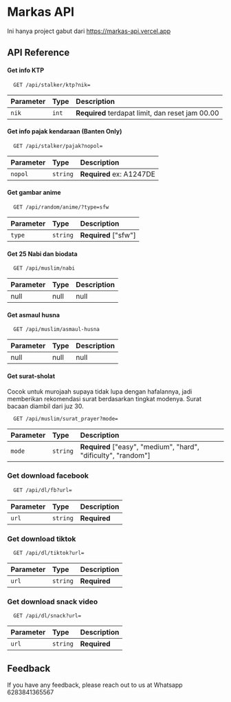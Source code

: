 
# Markas API

Ini hanya project gabut dari https://markas-api.vercel.app

## API Reference

#### Get info KTP

```http
  GET /api/stalker/ktp?nik=
```

| Parameter | Type     | Description                |
| :-------- | :------- | :------------------------- |
| `nik` | `int` | **Required** terdapat limit, dan reset jam 00.00 |

#### Get info pajak kendaraan (Banten Only)

```http
  GET /api/stalker/pajak?nopol=
```

| Parameter | Type     | Description                       |
| :-------- | :------- | :-------------------------------- |
| `nopol`      | `string` | **Required** ex: A1247DE |

#### Get gambar anime

```http
  GET /api/random/anime/?type=sfw
```

| Parameter | Type     | Description                       |
| :-------- | :------- | :-------------------------------- |
| `type`      | `string` | **Required** ["sfw"] |

#### Get 25 Nabi dan biodata

```http
  GET /api/muslim/nabi
```

| Parameter | Type     | Description                       |
| :-------- | :------- | :-------------------------------- |
| null      | null | null |


#### Get asmaul husna

```http
  GET /api/muslim/asmaul-husna
```

| Parameter | Type     | Description                       |
| :-------- | :------- | :-------------------------------- |
| null      | null | null |

#### Get surat-sholat
Cocok untuk murojaah supaya tidak lupa dengan hafalannya, jadi memberikan rekomendasi surat berdasarkan tingkat modenya. Surat bacaan diambil dari juz 30.

```http
  GET /api/muslim/surat_prayer?mode=
```

| Parameter | Type     | Description                       |
| :-------- | :------- | :-------------------------------- |
| `mode`      | `string` | **Required** ["easy", "medium", "hard", "dificulty", "random"] |


### Get download facebook

```http
  GET /api/dl/fb?url=
```

| Parameter | Type     | Description                       |
| :-------- | :------- | :-------------------------------- |
| `url`      | `string` | **Required**|

### Get download tiktok

```http
  GET /api/dl/tiktok?url=
```

| Parameter | Type     | Description                       |
| :-------- | :------- | :-------------------------------- |
| `url`      | `string` | **Required** |

### Get download snack video

```http
  GET /api/dl/snack?url=
```

| Parameter | Type     | Description                       |
| :-------- | :------- | :-------------------------------- |
| `url`      | `string` | **Required** |
## Feedback

If you have any feedback, please reach out to us at Whatsapp 6283841365567

